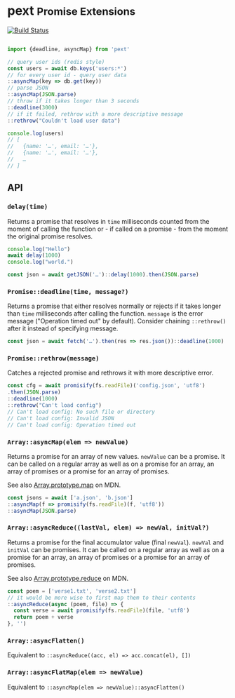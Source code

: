 # pext <small>Promise Extensions</small>

[![Build Status](https://api.travis-ci.org/phaux/pext.svg)](https://travis-ci.org/phaux/pext)

```js

import {deadline, asyncMap} from 'pext'

// query user ids (redis style)
const users = await db.keys('users:*')
// for every user id - query user data
::asyncMap(key => db.get(key))
// parse JSON
::asyncMap(JSON.parse)
// throw if it takes longer than 3 seconds
::deadline(3000)
// if it failed, rethrow with a more descriptive message
::rethrow("Couldn't load user data")

console.log(users)
// [
//   {name: '…', email: '…'},
//   {name: '…', email: '…'},
//   …
// ]

```

## API

### `delay(time)`

Returns a promise that resolves in `time` milliseconds
counted from the moment of calling the function or - if called on a promise -
from the moment the original promise resolves.

```js
console.log("Hello")
await delay(1000)
console.log("world.")

const json = await getJSON('…')::delay(1000).then(JSON.parse)
```

### `Promise::deadline(time, message?)`

Returns a promise that either resolves normally or rejects
if it takes longer than `time` milliseconds after calling the function.
`message` is the error message ("Operation timed out" by default).
Consider chaining `::rethrow()` after it instead of specifying message.

```js
const json = await fetch('…').then(res => res.json())::deadline(1000)
```

### `Promise::rethrow(message)`

Catches a rejected promise and rethrows it with more descriptive error.

```js
const cfg = await promisify(fs.readFile)('config.json', 'utf8')
.then(JSON.parse)
::deadline(1000)
::rethrow("Can't load config")
// Can't load config: No such file or directory
// Can't load config: Invalid JSON
// Can't load config: Operation timed out
```

### `Array::asyncMap(elem => newValue)`

Returns a promise for an array of new values. `newValue` can be a promise.
It can be called on a regular array as well as on a promise for an array,
an array of promises or a promise for an array of promises.

See also [Array.prototype.map](https://developer.mozilla.org/en-US/docs/Web/JavaScript/Reference/Global_Objects/Array/map) on MDN.

```js
const jsons = await ['a.json', 'b.json']
::asyncMap(f => promisify(fs.readFile)(f, 'utf8'))
::asyncMap(JSON.parse)
```

### `Array::asyncReduce((lastVal, elem) => newVal, initVal?)`

Returns a promise for the final accumulator value (final `newVal`).
`newVal` and `initVal` can be promises.
It can be called on a regular array as well as on a promise for an array,
an array of promises or a promise for an array of promises.

See also [Array.prototype.reduce](https://developer.mozilla.org/en-US/docs/Web/JavaScript/Reference/Global_Objects/Array/Reduce) on MDN.

```js
const poem = ['verse1.txt', 'verse2.txt']
// it would be more wise to first map them to their contents
::asyncReduce(async (poem, file) => {
  const verse = await promisify(fs.readFile)(file, 'utf8')
  return poem + verse
}, '')
```

### `Array::asyncFlatten()`

Equivalent to `::asyncReduce((acc, el) => acc.concat(el), [])`

### `Array::asyncFlatMap(elem => newValue)`

Equivalent to `::asyncMap(elem => newValue)::asyncFlatten()`
